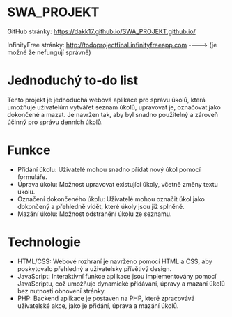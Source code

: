# SWA_PROJEKT
GitHub stránky: https://dakk17.github.io/SWA_PROJEKT.github.io/

InfinityFree stránky: http://todoprojectfinal.infinityfreeapp.com ----> (je možné že nefungují správně)


# Jednoduchý to-do list

Tento projekt je jednoduchá webová aplikace pro správu úkolů, která umožňuje uživatelům vytvářet seznam úkolů, upravovat je, označovat jako dokončené a mazat. Je navržen tak, aby byl snadno použitelný a zároveň účinný pro správu denních úkolů.

# Funkce

- Přidání úkolu: Uživatelé mohou snadno přidat nový úkol pomocí formuláře.
- Úprava úkolu: Možnost upravovat existující úkoly, včetně změny textu úkolu.
- Označení dokončeného úkolu: Uživatelé mohou označit úkol jako dokončený a přehledně vidět, které úkoly jsou již splněné.
- Mazání úkolu: Možnost odstranění úkolu ze seznamu.
  
# Technologie
- HTML/CSS: Webové rozhraní je navrženo pomocí HTML a CSS, aby poskytovalo přehledný a uživatelsky přívětivý design.
- JavaScript: Interaktivní funkce aplikace jsou implementovány pomocí JavaScriptu, což umožňuje dynamické přidávání, úpravy a mazání úkolů bez nutnosti obnovení stránky.
- PHP: Backend aplikace je postaven na PHP, které zpracovává uživatelské akce, jako je přidání, úprava a mazání úkolů.

